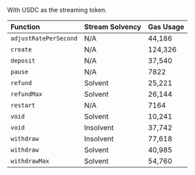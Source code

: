 With USDC as the streaming token.

| Function              | Stream Solvency | Gas Usage |
| :-------------------- | :-------------- | :-------- |
| `adjustRatePerSecond` | N/A             | 44,186    |
| `create`              | N/A             | 124,326   |
| `deposit`             | N/A             | 37,540    |
| `pause`               | N/A             | 7822      |
| `refund`              | Solvent         | 25,221    |
| `refundMax`           | Solvent         | 26,144    |
| `restart`             | N/A             | 7164      |
| `void`                | Solvent         | 10,241    |
| `void`                | Insolvent       | 37,742    |
| `withdraw`            | Insolvent       | 77,618    |
| `withdraw`            | Solvent         | 40,985    |
| `withdrawMax`         | Solvent         | 54,760    |

